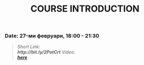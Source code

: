 <h1 align="center">COURSE INTRODUCTION</h1>
    <br>

<h3>Date: 27-ми февруари, 18:00 - 21:30</h3>

<blockquote>
    <i>
        Short Link: <br> 
        <b>
            http://bit.ly/2PotCrt
        </b> 
    </i>
        <i>
        Video: <br> 
        <b>
            <a href="https://www.youtube.com/watch?v=Dn-kA53aYT4&list=PLdu5EMqCM5n8sQjhbdhfIyc0-qBU-EqQX&index=2&t=0s">here</a>
        </b> 
    </i>
</blockquote>
